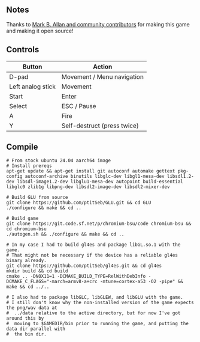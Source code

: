 ## Notes

Thanks to [Mark B. Allan and community contributors](https://sourceforge.net/projects/chromium-bsu/) for making this game and making it open source!

## Controls

| Button | Action |
|--|--| 
|D-pad|Movement / Menu navigation|
|Left analog stick|Movement|
|Start|Enter|
|Select|ESC / Pause|
|A|Fire|
|Y|Self-destruct (press twice)|

## Compile

```shell
# From stock ubuntu 24.04 aarch64 image
# Install prereqs
apt-get update && apt-get install git autoconf automake gettext pkg-config autoconf-archive binutils libglc-dev libgl1-mesa-dev libsdl1.2-dev libsdl-image1.2-dev libglu1-mesa-dev autopoint build-essential libglc0 zlib1g libpng-dev libsdl2-image-dev libsdl2-mixer-dev

# Build GLU from source
git clone https://github.com/ptitSeb/GLU.git && cd GLU
./configure && make && cd ..

# Build game
git clone https://git.code.sf.net/p/chromium-bsu/code chromium-bsu && cd chromium-bsu
./autogen.sh && ./configure && make && cd ..

# In my case I had to build gl4es and package libGL.so.1 with the game.
# That might not be necessary if the device has a reliable gl4es binary already.
git clone https://github.com/ptitSeb/gl4es.git && cd gl4es
mkdir build && cd build
cmake .. -DNOX11=1 -DCMAKE_BUILD_TYPE=RelWithDebInfo -DCMAKE_C_FLAGS="-march=armv8-a+crc -mtune=cortex-a53 -O2 -pipe" && make && cd ../..

# I also had to package libGLC, libGLEW, and libGLU with the game.
# I still don't know why the non-installed version of the game expects the png/wav data at
#  ../data relative to the active directory, but for now I've got around this by
#  moving to $GAMEDIR/bin prior to running the game, and putting the data dir parallel with
#  the bin dir.
```
